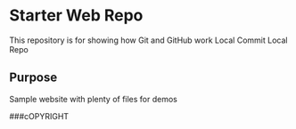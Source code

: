 # Starter Web Repo

This repository is for showing how Git and GitHub work Local Commit Local Repo

## Purpose

Sample website with plenty of files for demos

###cOPYRIGHT